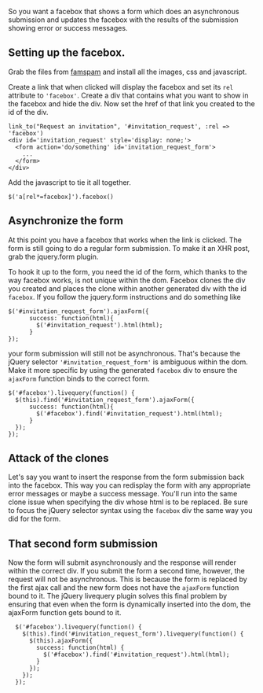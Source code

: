 <p>So you want a facebox that shows a form which does an asynchronous submission and updates the facebox with the results of the submission showing error or success messages.</p>&#13;
<h2>Setting up the facebox.</h2>&#13;
<p>Grab the files from <a href="http://famspam.com/facebox">famspam</a> and install all the images, css and javascript.</p>&#13;
<p>Create a link that when clicked will display the facebox and set its <code>rel</code> attribute to <code>'facebox'</code>. Create a div that contains what you want to show in the facebox and hide the div. Now set the href of that link you created to the id of the div.</p>&#13;
<pre><code class="ruby">link_to("Request an invitation", '#invitation_request', :rel =&gt; 'facebox')&#13;
&lt;div id='invitation_request' style='display: none;'&gt;&#13;
  &lt;form action='do/something' id='invitation_request_form'&gt;&#13;
    ...&#13;
  &lt;/form&gt;&#13;
&lt;/div&gt;&#13;
</code></pre>&#13;
<p>Add the javascript to tie it all together.</p>&#13;
<pre><code class="ruby">$('a[rel*=facebox]').facebox()&#13;
</code></pre>&#13;
<h2>Asynchronize the form</h2>&#13;
<p>At this point you have a facebox that works when the link is clicked. The form is still going to do a regular form submission. To make it an XHR post, grab the jquery.form plugin.</p>&#13;
<p>To hook it up to the form, you need the id of the form, which thanks to the way facebox works, is not unique within the dom. Facebox clones the div you created and places the clone within another generated div with the id <code>facebox</code>. If you follow the jquery.form instructions and do something like</p>&#13;
<pre><code class="javascript">$('#invitation_request_form').ajaxForm({&#13;
      success: function(html){&#13;
        $('#invitation_request').html(html);&#13;
      }&#13;
});&#13;
</code></pre>&#13;
<p>your form submission will still not be asynchronous. That's because the jQuery selector <code>'#invitation_request_form'</code> is ambiguous within the dom. Make it more specific by using the generated <code>facebox</code> div to ensure the <code>ajaxForm</code> function binds to the correct form.</p>&#13;
<pre><code class="javascript">$('#facebox').livequery(function() {&#13;
  $(this).find('#invitation_request_form').ajaxForm({&#13;
      success: function(html){&#13;
        $('#facebox').find('#invitation_request').html(html);&#13;
      }&#13;
  });&#13;
});&#13;
</code></pre>&#13;
<h2>Attack of the clones</h2>&#13;
<p>Let's say you want to insert the response from the form submission back into the facebox. This way you can redisplay the form with any appropriate error messages or maybe a success message. You'll run into the same clone issue when specifying the div whose html is to be replaced. Be sure to focus the jQuery selector syntax using the <code>facebox</code> div the same way you did for the form.</p>&#13;
<h2>That second form submission</h2>&#13;
<p>Now the form will submit asynchronously and the response will render within the correct div. If you submit the form a second time, however, the request will not be asynchronous. This is because the form is replaced by the first ajax call and the new form does not have the <code>ajaxForm</code> function bound to it. The jQuery livequery plugin solves this final problem by ensuring that even when the form is dynamically inserted into the dom, the ajaxForm function gets bound to it.</p>&#13;
<pre><code class="javascript">  $('#facebox').livequery(function() {&#13;
    $(this).find('#invitation_request_form').livequery(function() {&#13;
      $(this).ajaxForm({&#13;
        success: function(html) {&#13;
          $('#facebox').find('#invitation_request').html(html);&#13;
        }&#13;
      });&#13;
    });&#13;
  });&#13;
</code></pre> 
